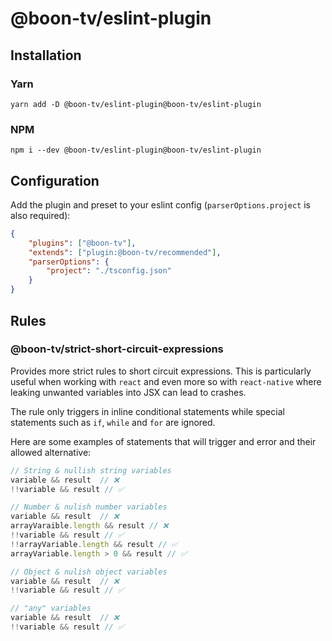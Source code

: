 # @boon-tv/eslint-plugin

## Installation

### Yarn
```
yarn add -D @boon-tv/eslint-plugin@boon-tv/eslint-plugin
```

### NPM
```
npm i --dev @boon-tv/eslint-plugin@boon-tv/eslint-plugin
```

## Configuration

Add the plugin and preset to your eslint config (`parserOptions.project` is also required):
```json
{
    "plugins": ["@boon-tv"],
    "extends": ["plugin:@boon-tv/recommended"],
    "parserOptions": {
        "project": "./tsconfig.json"
    }
}
```

## Rules

### @boon-tv/strict-short-circuit-expressions

Provides more strict rules to short circuit expressions. 
This is particularly useful when working with `react` and even more so with `react-native` where 
leaking unwanted variables into JSX can lead to crashes.

The rule only triggers in inline conditional statements while special statements such as `if`, `while` and `for` are ignored.

Here are some examples of statements that will trigger and error and their allowed alternative:

```ts
// String & nullish string variables
variable && result  // ❌
!!variable && result // ✅

// Number & nulish number variables
variable && result  // ❌
arrayVaraible.length && result // ❌
!!variable && result // ✅
!!arrayVariable.length && result // ✅
arrayVariable.length > 0 && result // ✅

// Object & nulish object variables
variable && result  // ❌
!!variable && result // ✅

// "any" variables
variable && result  // ❌
!!variable && result // ✅
```
